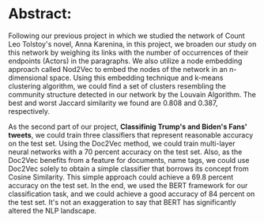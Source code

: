 # Abstract:

Following our previous project in which we studied the network of Count Leo Tolstoy's novel, Anna
Karenina, in this project, we broaden our study on this network by weighing its links with the number
of occurrences of their endpoints (Actors) in the paragraphs. We also utilize a node embedding approach
called Nod2Vec to embed the nodes of the network in an n-dimensional space. Using this embedding
technique and k-means clustering algorithm, we could find a set of clusters resembling the community
structure detected in our network by the Louvain Algorithm. The best and worst Jaccard similarity we
found are 0.808 and 0.387, respectively.

As the second part of our project, **Classifinig Trump's and Biden's Fans' tweets**, we could train three classifiers that represent reasonable accuracy
on the test set. Using the Doc2Vec method, we could train multi-layer neural networks with a 70 percent
accuracy on the test set. Also, as the Doc2Vec benefits from a feature for documents, name tags, we
could use Doc2Vec solely to obtain a simple classifier that borrows its concept from Cosine Similarity.
This simple approach could achieve a 69.8 percent accuracy on the test set. In the end, we used the BERT
framework for our classification task, and we could achieve a good accuracy of 84 percent on the test set.
It's not an exaggeration to say that BERT has significantly altered the NLP landscape.
